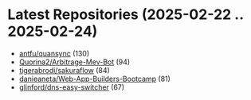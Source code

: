 # Latest Repositories (2025-02-22 .. 2025-02-24)

- [antfu/quansync](https://github.com/antfu/quansync) (130)
- [Quorina2/Arbitrage-Mev-Bot](https://github.com/Quorina2/Arbitrage-Mev-Bot) (94)
- [tigerabrodi/sakuraflow](https://github.com/tigerabrodi/sakuraflow) (84)
- [danieaneta/Web-App-Builders-Bootcamp](https://github.com/danieaneta/Web-App-Builders-Bootcamp) (81)
- [glinford/dns-easy-switcher](https://github.com/glinford/dns-easy-switcher) (67)
